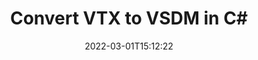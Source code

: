 ---
############################# Static ############################
layout: "auto-gen-conversion"
date: 2022-03-01T15:12:22
draft: false
otherformats: doc docm docx dot dotm dotx epub md odt ott pdf rtf tex txt vdx vsdm vsdx vssm vssx vstm vstx vsx vtx xps
breadcrumb: VTX to VSDM in C#

############################# Head ############################
head_title: "VTX to VSDM Converter in C#"
head_description: "Convert VTX to VSDM in .NET using a few lines of code. Use the GroupDocs Document Conversion API to convert over 160 file formats."

############################# Header ############################
title: "Convert VTX to VSDM in C#"
description: "VTX to VSDM conversion with a few lines of .NET code"
bg_image: "https://cms.admin.containerize.com/templates/aspose/App_Themes/V3/images/bg/header1.png"
bg_overlay: false
button:
    enable: true

############################# SubMenu ############################
submenu:
    enable: true

    left:
        img_alt: "GroupDocs.Conversion for .NET"
        image: "https://cms.admin.containerize.com/templates/groupdocs/images/product-logos/90x90-noborder/groupdocs-conversion-net.png"
        product: "GroupDocs.Conversion"
        platform: ".NET"



############################# About ############################
about:
    enable: true
    title: "About GroupDocs.Conversion for .NET API"
    content: |
        [GroupDocs.Conversion for .NET](https://products.groupdocs.com/conversion/net/) can be used to convert Microsoft Word, Excel, PowerPoint, PDF, Visio and other formats. GroupDocs.Conversion is a standalone API that is suitable for back-end and internal systems where high performance is required. It does not depend on any software such as Microsoft or Open Office.
    

overview:
    enable: true
    content: |
        Convert your VTX files to VSDM in .NET easily. You can use just a couple of C# code lines in any platform of your choice like - Windows, Linux, macOS.
        You can try VTX to VSDM conversion for free and evaluate conversion results quality.  Along with simple file conversion scenarios you can try more advanced options for loading source VTX file and for saving output VSDM result. 
        
        For example, for the source VTX file you may use the following load options:

        * auto-detect file format;
        * specify password for protected files (if file format supports it);
        * replace missing fonts to preserve document appearance.
        
        There are also advanced convert options for the VSDM file:

        * convert specific document page or page range;
        * add a watermark to the converted VSDM file and many more.

        Once conversion is completed you can save your VSDM file to the local file path or any third-party storage like FTP, Amazon S3, Google Drive, Dropbox etc. Please note - to convert VTX to VSDM there is no need for any additional software installed - like MS Office, Open Office, Adobe Acrobat Reader etc.


############################# Steps ############################
steps:
    enable: true
    title_left: "Steps to convert VTX to VSDM in C#"
    content_left: |
        [GroupDocs.Conversion for .NET](https://products.groupdocs.com/conversion/net/) makes it easy for developers to convert a VTX file to VSDM with a few lines of code.
        
        * Create an instance of the Converter class and provide the file VTX with the full path
        * Create and set ConvertOptions for VSDM type.
        * Call the Converter.Convert method and pass the full path and format (VSDM) as a parameter

    title_right: "System Requirements"
    content_right: |
        Basic conversion with GroupDocs.Conversion for .NET can be done in just a few simple steps. Our APIs are supported on all major platforms and operating systems. Before executing the code below, make sure you have the following prerequisites installed on your system.

        * Operating systems: Microsoft Windows, Linux, MacOS
        * Development environments: Microsoft Visual Studio, Xamarin, MonoDevelop
        * Frameworks: .NET Framework, .NET Standard, .NET Core, Mono
        * Get the latest GroupDocs.Conversion for .NET from [Nuget](https://www.nuget.org/packages/groupdocs.conversion)
         
    code: |
        ```csharp    
        // Load VTX file
        var converter = new GroupDocs.Conversion.Converter("input.vtx");
        // Set conversion parameters for VSDM format
        var convertOptions = converter.GetPossibleConversions()["vsdm"].ConvertOptions;
        // Convert to VSDM format
        converter.Convert("output.vsdm", convertOptions);
        ```

demos:
    enable: true
    title: "VTX to VSDM Live Demo"
    content: |
       Convert VTX to VSDM now by visiting the [GroupDocs.Conversion App](https://products.groupdocs.app/conversion/family) website. Online demo has the following advantages
          

more_formats:
    enable: true
    title: "Other supported VTX conversions in C#"
    content: "You can also convert VTX to many other file formats. Please see the list below."
       
       
back_to_top:
    enable: true
---